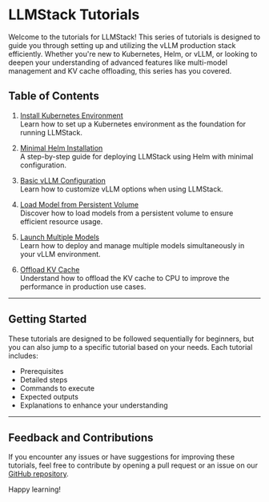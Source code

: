 # LLMStack Tutorials

Welcome to the tutorials for LLMStack! This series of tutorials is designed to guide you through setting up and utilizing the vLLM production stack efficiently. Whether you're new to Kubernetes, Helm, or vLLM, or looking to deepen your understanding of advanced features like multi-model management and KV cache offloading, this series has you covered.

## Table of Contents

1. [Install Kubernetes Environment](00-install-kubernetes-env.md)  
   Learn how to set up a Kubernetes environment as the foundation for running LLMStack.

2. [Minimal Helm Installation](01-minimal-helm-installation.md)  
   A step-by-step guide for deploying LLMStack using Helm with minimal configuration.

3. [Basic vLLM Configuration](02-basic-vllm-config.md)  
   Learn how to customize vLLM options when using LLMStack.

4. [Load Model from Persistent Volume](03-load-model-from-pv.md)  
   Discover how to load models from a persistent volume to ensure efficient resource usage.

5. [Launch Multiple Models](04-launch-multiple-model.md)  
   Learn how to deploy and manage multiple models simultaneously in your vLLM environment.

6. [Offload KV Cache](05-offload-kv-cache.md)  
   Understand how to offload the KV cache to CPU to improve the performance in production use cases.

---

## Getting Started

These tutorials are designed to be followed sequentially for beginners, but you can also jump to a specific tutorial based on your needs. Each tutorial includes:
- Prerequisites
- Detailed steps
- Commands to execute
- Expected outputs
- Explanations to enhance your understanding

---

## Feedback and Contributions

If you encounter any issues or have suggestions for improving these tutorials, feel free to contribute by opening a pull request or an issue on our [GitHub repository](https://github.com/vllm-project/production-stack).

Happy learning!

